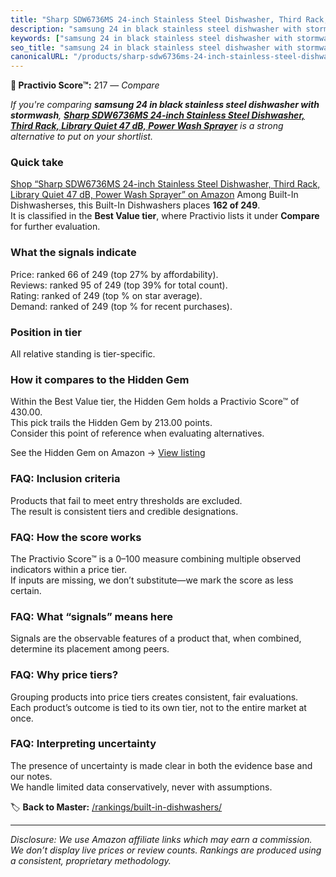 ```yaml
---
title: "Sharp SDW6736MS 24-inch Stainless Steel Dishwasher, Third Rack, Library Quiet 47 dB, Power Wash Sprayer"
description: "samsung 24 in black stainless steel dishwasher with stormwash: Data-driven ranking using the Practivio Score™. Positioned by quality, value, demand, findabilit…"
keywords: ["samsung 24 in black stainless steel dishwasher with stormwash"]
seo_title: "samsung 24 in black stainless steel dishwasher with stormwash — Compare (2025)"
canonicalURL: "/products/sharp-sdw6736ms-24-inch-stainless-steel-dishwasher-third-rack-library-quiet-47-db-power-wash-sprayer-B0FG9ZKV69/"
---
```


**🛒 Practivio Score™:** 217 — _Compare_


*If you're comparing **samsung 24 in black stainless steel dishwasher with stormwash**, **[Sharp SDW6736MS 24-inch Stainless Steel Dishwasher, Third Rack, Library Quiet 47 dB, Power Wash Sprayer](https://www.amazon.com/dp/B0FG9ZKV69?tag=practivio-20)** is a strong alternative to put on your shortlist.*
### Quick take
[Shop “Sharp SDW6736MS 24-inch Stainless Steel Dishwasher, Third Rack, Library Quiet 47 dB, Power Wash Sprayer” on Amazon](https://www.amazon.com/dp/B0FG9ZKV69?tag=practivio-20)
Among Built-In Dishwasherses, this Built-In Dishwashers places **162 of 249**.  
It is classified in the **Best Value tier**, where Practivio lists it under **Compare** for further evaluation.

### What the signals indicate
Price: ranked 66 of 249 (top 27% by affordability).  
Reviews: ranked 95 of 249 (top 39% for total count).  
Rating: ranked  of 249 (top % on star average).  
Demand: ranked  of 249 (top % for recent purchases).

### Position in tier
All relative standing is tier-specific.

### How it compares to the Hidden Gem
Within the Best Value tier, the Hidden Gem holds a Practivio Score™ of 430.00.  
This pick trails the Hidden Gem by 213.00 points.  
Consider this point of reference when evaluating alternatives.  

See the Hidden Gem on Amazon → [View listing](https://www.amazon.com/dp/B09ST4M8VF?tag=practivio-20)

### FAQ: Inclusion criteria
Products that fail to meet entry thresholds are excluded.  
The result is consistent tiers and credible designations.

### FAQ: How the score works
The Practivio Score™ is a 0–100 measure combining multiple observed indicators within a price tier.  
If inputs are missing, we don’t substitute—we mark the score as less certain.

### FAQ: What “signals” means here
Signals are the observable features of a product that, when combined, determine its placement among peers.

### FAQ: Why price tiers?
Grouping products into price tiers creates consistent, fair evaluations.  
Each product’s outcome is tied to its own tier, not to the entire market at once.

### FAQ: Interpreting uncertainty
The presence of uncertainty is made clear in both the evidence base and our notes.  
We handle limited data conservatively, never with assumptions.

<!-- Missing template for Compare/CompareWithinPriceClass -->


🏷️ **Back to Master:** [/rankings/built-in-dishwashers/](/rankings/built-in-dishwashers/)

---
_Disclosure: We use Amazon affiliate links which may earn a commission. We don’t display live prices or review counts. Rankings are produced using a consistent, proprietary methodology._
